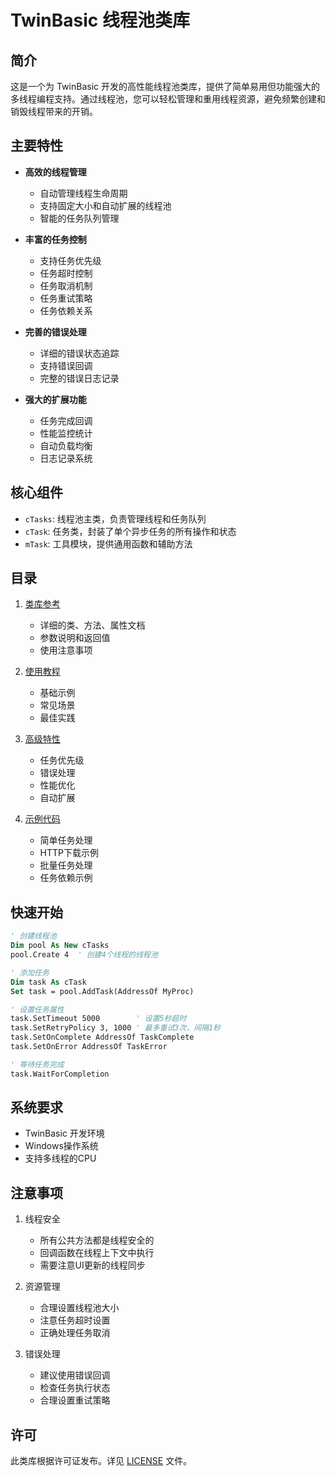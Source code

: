 # TwinBasic 线程池类库

## 简介

这是一个为 TwinBasic 开发的高性能线程池类库，提供了简单易用但功能强大的多线程编程支持。通过线程池，您可以轻松管理和重用线程资源，避免频繁创建和销毁线程带来的开销。

## 主要特性

- **高效的线程管理**
  - 自动管理线程生命周期
  - 支持固定大小和自动扩展的线程池
  - 智能的任务队列管理

- **丰富的任务控制**
  - 支持任务优先级
  - 任务超时控制
  - 任务取消机制
  - 任务重试策略
  - 任务依赖关系

- **完善的错误处理**
  - 详细的错误状态追踪
  - 支持错误回调
  - 完整的错误日志记录

- **强大的扩展功能**
  - 任务完成回调
  - 性能监控统计
  - 自动负载均衡
  - 日志记录系统

## 核心组件

- `cTasks`: 线程池主类，负责管理线程和任务队列
- `cTask`: 任务类，封装了单个异步任务的所有操作和状态
- `mTask`: 工具模块，提供通用函数和辅助方法

## 目录

1. [类库参考](./api-reference.md)
   - 详细的类、方法、属性文档
   - 参数说明和返回值
   - 使用注意事项

2. [使用教程](./tutorials.md)
   - 基础示例
   - 常见场景
   - 最佳实践

3. [高级特性](./advanced-features.md)
   - 任务优先级
   - 错误处理
   - 性能优化
   - 自动扩展

4. [示例代码](./examples.md)
   - 简单任务处理
   - HTTP下载示例
   - 批量任务处理
   - 任务依赖示例

## 快速开始

```vb
' 创建线程池
Dim pool As New cTasks
pool.Create 4  ' 创建4个线程的线程池

' 添加任务
Dim task As cTask
Set task = pool.AddTask(AddressOf MyProc)

' 设置任务属性
task.SetTimeout 5000        ' 设置5秒超时
task.SetRetryPolicy 3, 1000 ' 最多重试3次，间隔1秒
task.SetOnComplete AddressOf TaskComplete
task.SetOnError AddressOf TaskError

' 等待任务完成
task.WaitForCompletion
```

## 系统要求

- TwinBasic 开发环境
- Windows操作系统
- 支持多线程的CPU

## 注意事项

1. 线程安全
   - 所有公共方法都是线程安全的
   - 回调函数在线程上下文中执行
   - 需要注意UI更新的线程同步

2. 资源管理
   - 合理设置线程池大小
   - 注意任务超时设置
   - 正确处理任务取消

3. 错误处理
   - 建议使用错误回调
   - 检查任务执行状态
   - 合理设置重试策略

## 许可

此类库根据许可证发布。详见 [LICENSE](./LICENSE) 文件。
